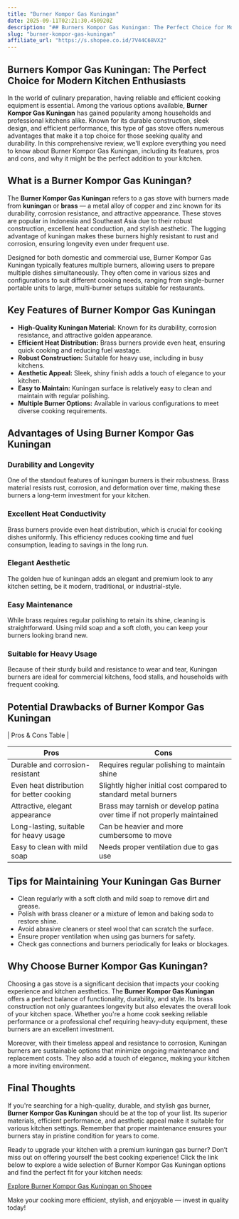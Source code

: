 ```yaml
---
title: "Burner Kompor Gas Kuningan"
date: 2025-09-11T02:21:30.450920Z
description: "## Burners Kompor Gas Kuningan: The Perfect Choice for Modern Kitchen Enthusiasts..."
slug: "burner-kompor-gas-kuningan"
affiliate_url: "https://s.shopee.co.id/7V44C68VX2"
---
```

## Burners Kompor Gas Kuningan: The Perfect Choice for Modern Kitchen Enthusiasts

In the world of culinary preparation, having reliable and efficient cooking equipment is essential. Among the various options available, **Burner Kompor Gas Kuningan** has gained popularity among households and professional kitchens alike. Known for its durable construction, sleek design, and efficient performance, this type of gas stove offers numerous advantages that make it a top choice for those seeking quality and durability. In this comprehensive review, we'll explore everything you need to know about Burner Kompor Gas Kuningan, including its features, pros and cons, and why it might be the perfect addition to your kitchen.

## What is a Burner Kompor Gas Kuningan?

The **Burner Kompor Gas Kuningan** refers to a gas stove with burners made from **kuningan** or **brass** — a metal alloy of copper and zinc known for its durability, corrosion resistance, and attractive appearance. These stoves are popular in Indonesia and Southeast Asia due to their robust construction, excellent heat conduction, and stylish aesthetic. The lugging advantage of kuningan makes these burners highly resistant to rust and corrosion, ensuring longevity even under frequent use.

Designed for both domestic and commercial use, Burner Kompor Gas Kuningan typically features multiple burners, allowing users to prepare multiple dishes simultaneously. They often come in various sizes and configurations to suit different cooking needs, ranging from single-burner portable units to large, multi-burner setups suitable for restaurants.

## Key Features of Burner Kompor Gas Kuningan

- **High-Quality Kuningan Material:** Known for its durability, corrosion resistance, and attractive golden appearance.
- **Efficient Heat Distribution:** Brass burners provide even heat, ensuring quick cooking and reducing fuel wastage.
- **Robust Construction:** Suitable for heavy use, including in busy kitchens.
- **Aesthetic Appeal:** Sleek, shiny finish adds a touch of elegance to your kitchen.
- **Easy to Maintain:** Kuningan surface is relatively easy to clean and maintain with regular polishing.
- **Multiple Burner Options:** Available in various configurations to meet diverse cooking requirements.

## Advantages of Using Burner Kompor Gas Kuningan

### Durability and Longevity

One of the standout features of kuningan burners is their robustness. Brass material resists rust, corrosion, and deformation over time, making these burners a long-term investment for your kitchen.

### Excellent Heat Conductivity

Brass burners provide even heat distribution, which is crucial for cooking dishes uniformly. This efficiency reduces cooking time and fuel consumption, leading to savings in the long run.

### Elegant Aesthetic

The golden hue of kuningan adds an elegant and premium look to any kitchen setting, be it modern, traditional, or industrial-style.

### Easy Maintenance

While brass requires regular polishing to retain its shine, cleaning is straightforward. Using mild soap and a soft cloth, you can keep your burners looking brand new.

### Suitable for Heavy Usage

Because of their sturdy build and resistance to wear and tear, Kuningan burners are ideal for commercial kitchens, food stalls, and households with frequent cooking.

## Potential Drawbacks of Burner Kompor Gas Kuningan

| Pros & Cons Table |

| **Pros** | **Cons** |
| --- | --- |
| Durable and corrosion-resistant | Requires regular polishing to maintain shine |
| Even heat distribution for better cooking | Slightly higher initial cost compared to standard metal burners |
| Attractive, elegant appearance | Brass may tarnish or develop patina over time if not properly maintained |
| Long-lasting, suitable for heavy usage | Can be heavier and more cumbersome to move |
| Easy to clean with mild soap | Needs proper ventilation due to gas use |

## Tips for Maintaining Your Kuningan Gas Burner

- Clean regularly with a soft cloth and mild soap to remove dirt and grease.
- Polish with brass cleaner or a mixture of lemon and baking soda to restore shine.
- Avoid abrasive cleaners or steel wool that can scratch the surface.
- Ensure proper ventilation when using gas burners for safety.
- Check gas connections and burners periodically for leaks or blockages.

## Why Choose Burner Kompor Gas Kuningan?

Choosing a gas stove is a significant decision that impacts your cooking experience and kitchen aesthetics. The **Burner Kompor Gas Kuningan** offers a perfect balance of functionality, durability, and style. Its brass construction not only guarantees longevity but also elevates the overall look of your kitchen space. Whether you're a home cook seeking reliable performance or a professional chef requiring heavy-duty equipment, these burners are an excellent investment.

Moreover, with their timeless appeal and resistance to corrosion, Kuningan burners are sustainable options that minimize ongoing maintenance and replacement costs. They also add a touch of elegance, making your kitchen a more inviting environment.

## Final Thoughts

If you're searching for a high-quality, durable, and stylish gas burner, **Burner Kompor Gas Kuningan** should be at the top of your list. Its superior materials, efficient performance, and aesthetic appeal make it suitable for various kitchen settings. Remember that proper maintenance ensures your burners stay in pristine condition for years to come.

Ready to upgrade your kitchen with a premium kuningan gas burner? Don’t miss out on offering yourself the best cooking experience! Click the link below to explore a wide selection of Burner Kompor Gas Kuningan options and find the perfect fit for your kitchen needs:

[Explore Burner Kompor Gas Kuningan on Shopee](https://s.shopee.co.id/7V44C68VX2)

Make your cooking more efficient, stylish, and enjoyable — invest in quality today!